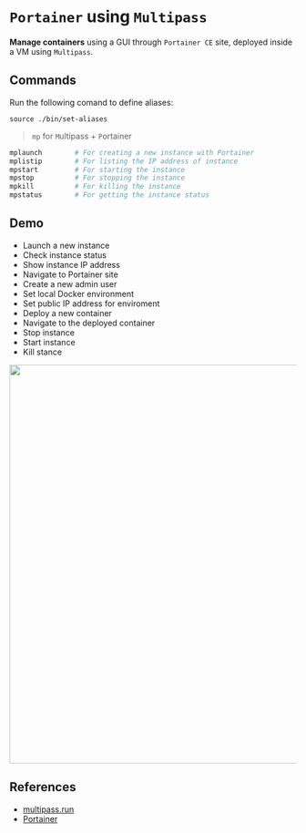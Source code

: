 # `Portainer` using `Multipass`
**Manage containers** using a GUI through `Portainer CE` site, deployed inside a VM using `Multipass`. 

## Commands
Run the following comand to define aliases:
```ssh
source ./bin/set-aliases
```

> `mp` for `M`ultipass + `P`ortainer 

```sh
mplaunch        # For creating a new instance with Portainer
mplistip        # For listing the IP address of instance
mpstart         # For starting the instance
mpstop          # For stopping the instance
mpkill          # For killing the instance
mpstatus        # For getting the instance status
```

## Demo
- Launch a new instance
- Check instance status
- Show instance IP address
- Navigate to Portainer site
- Create a new admin user
- Set local Docker environment
- Set public IP address for enviroment
- Deploy a new container
- Navigate to the deployed container
- Stop instance
- Start instance
- Kill stance

<img src="https://github.com/prmiguel/media/blob/main/64ace362-643e-4b31-828b-5868c48293e9.gif" width="700"/>

## References
- [multipass.run](https://multipass.run/)
- [Portainer](https://www.portainer.io/)

